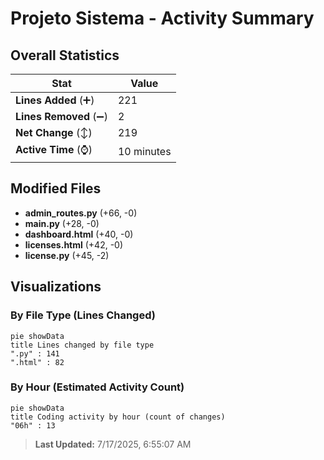 # Projeto Sistema - Activity Summary 

## Overall Statistics

| Stat                   | Value                                                             |
| ---------------------- | ----------------------------------------------------------------- |
| **Lines Added** (➕)   | 221                                          |
| **Lines Removed** (➖) | 2                                        |
| **Net Change** (↕)    | 219                |
| **Active Time** (⌚)   | 10 minutes |


## Modified Files
- **admin_routes.py** (+66, -0)
- **main.py** (+28, -0)
- **dashboard.html** (+40, -0)
- **licenses.html** (+42, -0)
- **license.py** (+45, -2)

## Visualizations

### By File Type (Lines Changed)

```mermaid
pie showData
title Lines changed by file type
".py" : 141
".html" : 82
```

### By Hour (Estimated Activity Count)

```mermaid
pie showData
title Coding activity by hour (count of changes)
"06h" : 13
```


> **Last Updated:** 7/17/2025, 6:55:07 AM